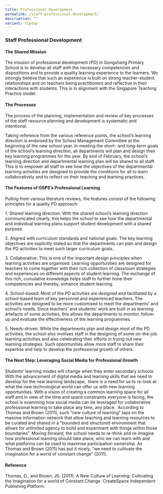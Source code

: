 ```yaml
---
title: Professional Development
permalink: /staff-professional-development/
description: ""
variant: tiptap
---
```

<h3><strong>Staff Professional Development</strong></h3>
<h4><strong>The Shared Mission</strong></h4>
<p>The mission of professional development (PD) in Gongshang Primary School
is to develop all staff with the necessary competencies and dispositions
and to provide a quality learning experience to the learners. We strongly
believe that such an experience is built on strong teacher-student relationships
and on teachers being practitioners and reflective in their interactions
with students. This is in alignment with the&nbsp;Singapore Teaching Practice
model.</p>
<h4><strong>The Processes</strong></h4>
<p>The process of the planning, implementation and review of key processes
of the staff resource planning and development is systematic and intentional.</p>
<p>Taking reference from the various reference points, the school’s learning
direction is endorsed by the School Management Committee at the beginning
of the new school year. In meeting the short- and long-term goals of the
school’s learning direction, all departments will plan and design their
key learning programmes for the year. By end of February, the school’s
learning direction and departmental learning plan will be shared to all
staff. This is to empower all staff to see how the objectives of the departmental
learning activities are designed to provide the conditions for all to learn
collaboratively and to reflect on their teaching and learning practices.</p>
<h4><strong>The Features of GSPS’s Professional Learning</strong></h4>
<p>Pulling from various literature reviews, the features consist of the following
principles for a quality PD approach:</p>
<p>1. Shared learning direction: With the shared school’s learning direction
communicated clearly, this helps the school to see how the departmental
and individual learning plans support student development with a shared
purpose.</p>
<p>2. Aligned with curriculum standards and national goals: The key learning
objectives are explicitly stated so that the departments can plan and design
the PD activities to meet such larger curriculum goals.</p>
<p>3. Collaborative: This is one of the important design principles when
learning activities are organised. Learning opportunities are designed
for teachers to come together with their rich collection of classroom strategies
and experiences on different aspects of student learning. The exchange
of this rich, cumulative knowledge helps staff to further hone their competencies
and thereby, enhance student learning.</p>
<p>4. School-based: Most of the PD activities are designed and facilitated
by a school-based team of key personnel and experienced teachers. The activities
are designed to be more customised to meet the departments’ and school’s
needs. Since teachers’ and students’ work are built in as learning artefacts
of some activities, this allows the departments to monitor, follow-up and
evaluate the effectiveness of the learning programmes.</p>
<p>5. Needs-driven: While the departments plan and design most of the PD
activities, the school also involves staff in the designing of some on-the-job
learning activities and also celebrating their efforts in trying out new
learning strategies. Such opportunities allow more staff to share their
expertise and help to develop the professional growth of others.</p>
<h4><strong>The Next Step: Leveraging Social Media for Professional Growth</strong></h4>
<p>Students’ learning modes will change when they enter secondary schools.
With the advancement of digital media and learning skills that we need
to develop for the new learning landscape,&nbsp; there is a need for us
to re-look at what the new technological world can offer us with new learning
opportunities. With a vision of creating a common learning space for all
staff and in view of the time and space constraints everyone is facing,
the school is examining how social media can be leveraged for collaborative
professional learning to take place any time, any place.&nbsp; According
to Thomas and Brown (2011), such “new culture of learning” taps on the
massive information network that allow teaching and learning resources
to be curated and shared in a “bounded and structured environment that
allows for unlimited agency to build and experiment with things within
those boundaries”. Moving forward, the school needs to re-think and re-imagine&nbsp;
how professional learning should take place, who we can learn with and
what platforms can be used to maximise participation ownership. As Thomas
and Brown (2011) has put it nicely, “we need to cultivate the imagination
for a world of constant change” (2011).</p>
<h4><strong>Reference</strong></h4>
<p>Thomas, D., and Brown, JS. (2011). A New Culture of Learning: Cultivating
the Imagination for a world of Constant Change. CreateSpace Independent
Publishing Platform.</p>